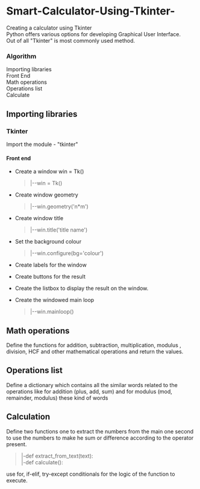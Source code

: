 # Smart-Calculator-Using-Tkinter-
Creating a calculator using Tkinter</br>
Python offers various options for developing Graphical User Interface. </br>
Out of all  "Tkinter" is most commonly used method.</br>
### Algorithm
Importing libraries</br>
Front End </br> 
Math operations</br>
Operations list</br>
Calculate</br>
## Importing libraries
### Tkinter
Import the module - "tkinter"</br>
#### Front end
* Create a window win = Tk()</br>
   > |--win = Tk() <br/>
* Create window geometry
   > |--win.geometry('n*m') <br/> 
 
* Create window title 
   > |--win.title('title name')  <br/>
* Set the background colour
   > |--win.configure(bg='colour') <br/>
* Create labels for the window
* Create buttons for the result 
* Create the listbox to display the result on the window.
* Create the windowed main loop
   > |--win.mainloop() <br/>
   
## Math operations
   Define the functions for addition, subtraction, multiplication, modulus , division, HCF and other mathematical operations and return the values.
   
## Operations list
   Define a dictionary  which contains all the similar words related to the operations like for addition  (plus, add, sum)  and for modulus  (mod, remainder, modulus) these kind of words
   
   ## Calculation
   Define two functions one to extract the numbers from the main one second to use the numbers to make he sum or difference according to the operator present.
   > |-def extract_from_text(text): <br/>
   > |-def calculate(): <br/>
   
   use for, if-elif, try-except conditionals for the logic of the function to execute. 

